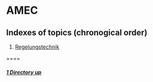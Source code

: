 # AMEC

Indexes of topics (chronogical order)
-------------------------------------

1. [Regelungstechnik](./Regelungstechnik.md) 

====

##### [1 Directory up](./../README.md)
